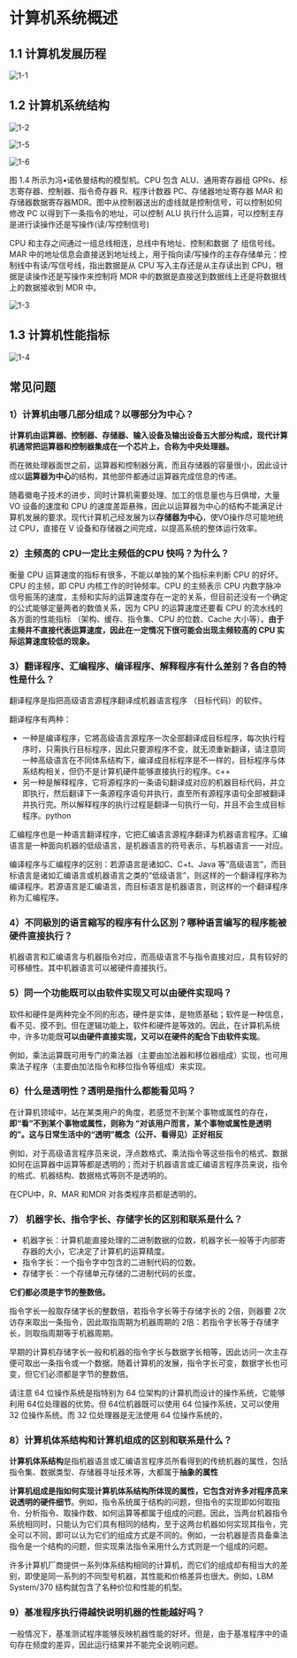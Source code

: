 # 计算机系统概述

## 1.1 计算机发展历程

![1-1](./doc/1-1.png)

## 1.2 计算机系统结构

![1-2](./doc/1-2.png)

![1-5](./doc/1-5.png)

![1-6](./doc/1-6.png)

图 1.4 所示为冯•诺依曼结构的模型机。CPU 包含 ALU、通用寄存器组 GPRs、标志寄存器、控制器、指令奇存器 R、程序计数器 PC、存储器地址寄存器 MAR 和存储器数据寄存器MDR。图中从控制器送出的虛线就是控制信号，可以控制如何修改 PC 以得到下一条指令的地址，可以控制 ALU 执行什么运算，可以控制主存是进行读操作还是写操作(读/写控制信号)

CPU 和主存之间通过一组总线相连，总线中有地址、控制和数据 了 组信号线。MAR 中的地址信息会直接送到地址线上，用于指向读/写操作的主存存储单元：控制线中有读/写信号线，指出数据是从 CPU 写入主存还是从主存读出到 CPU，根据是读操作还是写操作来控制将 MDR 中的数据是直接送到数据线上还是将数据线上的数据接收到 MDR 中。



![1-3](./doc/1-3.png)

## 1.3 计算机性能指标

![1-4](./doc/1-4.png)

## 常见问题

### 1）计算机由哪几部分组成？以哪部分为中心？

**计算机由运算器、控制器、存储器、输入设备及输出设备五大部分构成，现代计算机通常把运算器和控制器集成在一个芯片上，合称为中央处理器。**

而在微处理器面世之前，运算器和控制器分离，而且存储器的容量很小，因此设计成以**运算器为中心**的结构，其他部件都通过运算器完成信息的传递。

随着徽电子技术的进步，同时计算机需要处理、加工的信息量也与日俱增，大量 VO 设备的速度和 CPU 的速度差距悬殊，因此以运算器为中心的结构不能满足计算机发展的要求。现代计算机己经发展为以**存储器为中心**，使VO操作尽可能地统过 CPU，直接在 V 设备和存储器之间完成，以提高系统的整体运行效率。

### 2）主频高的 CPU一定比主频低的CPU 快吗？为什么？

衡量 CPU 运算速度的指标有很多，不能以单独的某个指标来判断 CPU 的好坏。CPU 的主频，即 CPU 内核工作的时钟频率。CPU 的主频表示 CPU 内数字脉冲信号振荡的速度，主频和实际的运算速度存在一定的关系，但目前还没有一个确定的公式能够定量两者的数值关系，因为 CPU 的运算速度还要看 CPU 的流水线的各方面的性能指标 （架构、缓存、指令集、CPU 的位数、Cache 大小等）。**由于主频井不直接代表运算速度，因此在一定情况下很可能会出现主频较高的 CPU 实际运算速度较低的现象。**

### 3）翻译程序、汇编程序、编译程序、解释程序有什么差别？各自的特性是什么？

翻译程序是指把高级语言源程序翻译成机器语言程序 （目标代码）的软件。

翻译程序有两种：

- 一种是编译程序，它將高级语言源程序一次全部翻译成目标程序，每次执行程序时，只需执行目标程序，因此只要源程序不变，就无须重新翻译，请注意同一种高级语言在不同体系结构下，编译成目标程序是不一样的，目标程序与体系结构相关，但仍不是计算机硬件能够直接执行的程序。c++
- 另一种是解释程序，它将源程序的一条语句翻译成对应的机器目标代码，并立即执行，然后翻译下一条源程序语句并执行，直至所有源程序语句全部被翻译并执行完。所以解释程序的执行过程是翻译一句执行一句，并且不会生成目标程序。python

汇编程序也是一种语言翻译程序，它把汇编语言源程序翻译为机器语言程序。汇编语言是一种面向机器的低级语言，是机器语言的符号表示，与机器语言一一对应。

编译程序与汇编程序的区别：若源语言是诸如C、C+t、Java 等“高级语言”，而目标语言是诸如汇编语言或机器语言之类的“低级语言”，则这样的一个翻译程序称为编译程序。若源语言是汇编语言，而目标语言是机器语言，则这样的一个翻译程序称为汇编程序。

### 4）不同級別的语言縮写的程序有什么区別？哪种语言编写的程序能被硬件直接执行？

机器语言和汇编语言与机器指令对应，而高级语言不与指令直接对应，具有较好的可移植性。其中机器语言可以被硬件直接执行。

### 5）同一个功能既可以由软件实现又可以由硬件实现吗？

软件和硬件是两种完全不同的形态，硬件是实体，是物质基础；软件是一种信息，看不见、摸不到。但在逻辑功能上，软件和硬件是等效的。因此，在计算机系统中，许多功能既**可以由硬件直接实现，又可以在硬件的配合下由软件实现**。

例如，乘法运算既可用专门的乘法器（主要由加法器和移位器组成）实现，也可用乘法子程序（主要由加法指令和移位指令等组成）来实现。

### 6）什么是透明性？透明是指什么都能看见吗？

在计算机领域中，站在某类用户的角度，若感觉不到某个事物或属性的存在，**即“看”不到某个事物或属性，则称为 “对该用户而言，某个事物或属性是透明的”。这与日常生活中的“透明”概念（公开、看得见）正好相反**

例如，对于高级语言程序员来说，浮点数格式、乘法指令等这些指令的格式、数据如何在运算器中运算等都是透明的；而对于机器语言或汇编语言程序员来说，指令的格式、机器结构、数据格式等则不是透明的。

在CPU中，R、MAR 和MDR 对各类程序员都是透明的。

### 7） 机器字长、指令字长、存储字长的区别和联系是什么？

- 机器字长：计算机能直接处理的二进制数据的位数，机器字长一般等于内部寄存器的大小，它决定了计算机的运算精度。
- 指令字长：一个指令字中包含的二进制代码的位数。
- 存储字长：一个存储单元存储的二进制代码的长度。

**它们都必须是字节的整数倍。**

指令字长一般取存储字长的整数倍，若指令字长等于存储字长的 2倍，则器要 2次访存来取出一条指令，因此取指周期为机器周期的 2倍：若指令字长等于存储字长，则取指周期等于机器周期。

早期的计算机存储字长一般和机器的指令字长与数据字长相等，因此访问一次主存便可取出一条指令或一个数据。随着计算机的发展，指令字长可变，数据字长也可变，但它们必须都是字节的整数倍。

请注意 64 位操作系统是指特别为 64 位架构的计算机而设计的操作系统，它能够利用 64位处理器的优势。但 64位机器既可以使用 64 位操作系统，又可以使用 32 位操作系统。而 32 位处理器是无法使用 64 位操作系统的，

### 8）计算机体系结构和计算机组成的区别和联系是什么？

**计算机体系结构**是指机器语言或汇编语言程序员所看得到的传统机器的属性，包括指令集、数据类型、存储器寻址技术等，大都属于**抽象的属性**

**计算机组成是指如何实现计算机体系结构所体现的属性，它包含对许多对程序员来说透明的硬件细节**。例如，指令系统属于结构的问题，但指令的实现即如何取指令、分析指令、取操作数、如何运算等都属于组成的问题。因此，当两台机器指令系统相同时，只能认为它们具有相同的结构，至于这两台机器如何实现其指令，完全可以不同，即可以认为它们的组成方式是不同的。例如，一台机器是否具备乘法指令是一个结构的问题，但实现乘法指令采用什么方式则是一个组成的问题。

许多计算机厂商提供一系列体系结构相同的计算机，而它们的组成却有相当大的差别，即使是同一系列的不同型号机器，其性能和价格差异也很大。例如，LBM System/370 结构就包含了名种价位和性能的机型。

### 9）基准程序执行得越快说明机器的性能越好吗？

一般情况下，基准测试程序能够反映机器性能的好坏。但是，由于基准程序中的语句存在频度的差异，因此运行结果并不能完全说明问题。